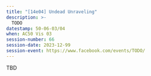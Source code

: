 ```yaml
---
title: "[14e04] Undead Unraveling"
description: >-
  TODO
datestamp: 50-06-03/04
when: AC50 Vis 03
session-number: 66
session-date: 2023-12-99
session-event: https://www.facebook.com/events/TODO/
---
```


TBD
